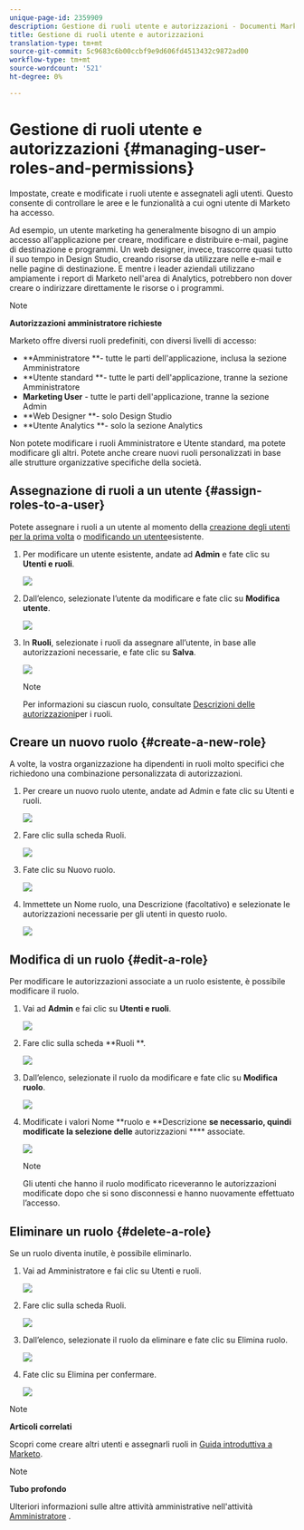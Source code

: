 ```yaml
---
unique-page-id: 2359909
description: Gestione di ruoli utente e autorizzazioni - Documenti Marketo - Documentazione prodotto
title: Gestione di ruoli utente e autorizzazioni
translation-type: tm+mt
source-git-commit: 5c9683c6b00ccbf9e9d606fd4513432c9872ad00
workflow-type: tm+mt
source-wordcount: '521'
ht-degree: 0%

---
```



# Gestione di ruoli utente e autorizzazioni {#managing-user-roles-and-permissions}

Impostate, create e modificate i ruoli utente e assegnateli agli utenti. Questo consente di controllare le aree e le funzionalità a cui ogni utente di Marketo ha accesso.

Ad esempio, un utente marketing ha generalmente bisogno di un ampio accesso all&#39;applicazione per creare, modificare e distribuire e-mail, pagine di destinazione e programmi. Un web designer, invece, trascorre quasi tutto il suo tempo in Design Studio, creando risorse da utilizzare nelle e-mail e nelle pagine di destinazione. E mentre i leader aziendali utilizzano ampiamente i report di Marketo nell&#39;area di Analytics, potrebbero non dover creare o indirizzare direttamente le risorse o i programmi.

>[!NOTE]
>
>**Autorizzazioni amministratore richieste**

Marketo offre diversi ruoli predefiniti, con diversi livelli di accesso:

* **Amministratore **- tutte le parti dell&#39;applicazione, inclusa la sezione Amministratore
* **Utente standard **- tutte le parti dell&#39;applicazione, tranne la sezione Amministratore
* **Marketing User** - tutte le parti dell&#39;applicazione, tranne la sezione Admin
* **Web Designer **- solo Design Studio
* **Utente Analytics **- solo la sezione Analytics

Non potete modificare i ruoli Amministratore e Utente standard, ma potete modificare gli altri. Potete anche creare nuovi ruoli personalizzati in base alle strutture organizzative specifiche della società.

## Assegnazione di ruoli a un utente {#assign-roles-to-a-user}

Potete assegnare i ruoli a un utente al momento della [creazione degli utenti per la prima volta](http://docs.marketo.com/display/DOCS/Create%2C+Delete%2C+Edit+and+Change+a+User+Role) o [modificando un utente](managing-marketo-users.md)esistente.

1. Per modificare un utente esistente, andate ad **Admin** e fate clic su **Utenti e ruoli**.

   ![](assets/image2014-9-9-18-3a7-3a32.png)

1. Dall’elenco, selezionate l’utente da modificare e fate clic su **Modifica utente**.

   ![](assets/image2014-9-9-18-3a7-3a42.png)

1. In **Ruoli**, selezionate i ruoli da assegnare all’utente, in base alle autorizzazioni necessarie, e fate clic su **Salva**.

   ![](assets/image2014-9-9-18-3a7-3a57.png)

   >[!NOTE]
   >
   >Per informazioni su ciascun ruolo, consultate [Descrizioni delle autorizzazioni](managing-user-roles-and-permissions/descriptions-of-role-permissions.md)per i ruoli.

## Creare un nuovo ruolo {#create-a-new-role}

A volte, la vostra organizzazione ha dipendenti in ruoli molto specifici che richiedono una combinazione personalizzata di autorizzazioni.

1. Per creare un nuovo ruolo utente, andate ad Admin e fate clic su Utenti e ruoli.

   ![](assets/image2014-9-9-18-3a8-3a12.png)

1. Fare clic sulla scheda Ruoli.

   ![](assets/image2014-9-9-18-3a8-3a22.png)

1. Fate clic su Nuovo ruolo.

   ![](assets/image2014-9-9-18-3a8-3a38.png)

1. Immettete un Nome ruolo, una Descrizione (facoltativo) e selezionate le autorizzazioni necessarie per gli utenti in questo ruolo.

   ![](assets/image2014-9-9-18-3a9-3a3.png)

## Modifica di un ruolo {#edit-a-role}

Per modificare le autorizzazioni associate a un ruolo esistente, è possibile modificare il ruolo.

1. Vai ad **Admin** e fai clic su **Utenti e ruoli**.

   ![](assets/image2014-9-9-18-3a9-3a15.png)

1. Fare clic sulla scheda **Ruoli **.

   ![](assets/image2014-9-9-18-3a9-3a26.png)

1. Dall’elenco, selezionate il ruolo da modificare e fate clic su **Modifica ruolo**.

   ![](assets/image2014-9-9-18-3a9-3a40.png)

1. Modificate i valori Nome **ruolo e **Descrizione **se necessario, quindi modificate la selezione delle** autorizzazioni **** associate.

   ![](assets/image2014-9-9-18-3a10-3a3.png)

   >[!NOTE]
   >
   >Gli utenti che hanno il ruolo modificato riceveranno le autorizzazioni modificate dopo che si sono disconnessi e hanno nuovamente effettuato l’accesso.

## Eliminare un ruolo {#delete-a-role}

Se un ruolo diventa inutile, è possibile eliminarlo.

1. Vai ad Amministratore e fai clic su Utenti e ruoli.

   ![](assets/image2014-9-9-18-3a10-3a15.png)

1. Fare clic sulla scheda Ruoli.

   ![](assets/image2014-9-9-18-3a10-3a27.png)

1. Dall’elenco, selezionate il ruolo da eliminare e fate clic su Elimina ruolo.

   ![](assets/image2014-9-9-18-3a10-3a39.png)

1. Fate clic su Elimina per confermare.

   ![](assets/image2014-9-9-18-3a10-3a50.png)

>[!NOTE]
>
>**Articoli correlati**
>
>Scopri come creare altri utenti e assegnarli ruoli in [Guida introduttiva a Marketo](../../../getting-started.md).

>[!NOTE]
>
>**Tubo profondo**
>
>Ulteriori informazioni sulle altre attività amministrative nell&#39;attività [Amministratore](http://docs.marketo.com/display/docs/administration) .
